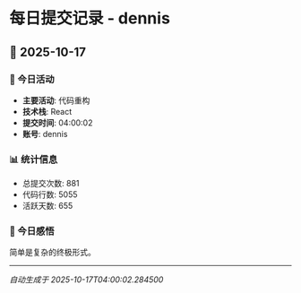 # 每日提交记录 - dennis

## 📅 2025-10-17

### 🎯 今日活动
- **主要活动**: 代码重构
- **技术栈**: React
- **提交时间**: 04:00:02
- **账号**: dennis

### 📊 统计信息
- 总提交次数: 881
- 代码行数: 5055
- 活跃天数: 655

### 💭 今日感悟
简单是复杂的终极形式。

---
*自动生成于 2025-10-17T04:00:02.284500*
